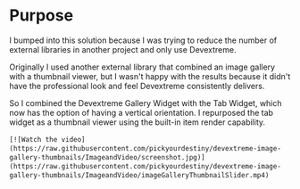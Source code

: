 # Purpose

I bumped into this solution because I was trying to reduce the number of external libraries in another project and only use Devextreme.

Originally I used another external library that combined an image gallery with a thumbnail viewer, but I wasn't happy with the results because it didn't have the professional look and feel Devextreme consistently delivers.

So I combined the Devextreme Gallery Widget with the Tab Widget, which now has the option of having a vertical orientation. I repurposed the tab widget as a thumbnail viewer using the built-in item render capability.




    [![Watch the video](https://raw.githubusercontent.com/pickyourdestiny/devextreme-image-gallery-thumbnails/ImageandVideo/screenshot.jpg)](https://raw.githubusercontent.com/pickyourdestiny/devextreme-image-gallery-thumbnails/ImageandVideo/imageGalleryThumbnailSlider.mp4)





